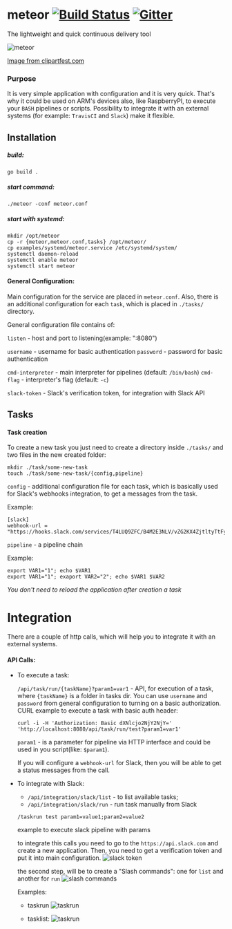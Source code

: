 # meteor [![Build Status](https://travis-ci.org/incu6us/meteor.svg)](https://travis-ci.org/incu6us/meteor) [![Gitter](https://badges.gitter.im/Join%20Chat.svg)](https://gitter.im/meteor-cd/Lobby?utm_source=badge&utm_medium=badge&utm_campaign=pr-badge)

The lightweight and quick continuous delivery tool 

![meteor](https://raw.githubusercontent.com/incu6us/meteor/master/examples/images/meteor.png)

[Image from clipartfest.com](https://img.clipartfest.com/faa6398d9fac10f8ad4a565532e62af4_fireball-20clipart-clipart-comet-clipart-gif_1600-1200.svg)

### Purpose
It is very simple application with configuration and it is very quick. That's why it could be used on ARM's devices also, like RaspberryPI, to execute your `BASH` pipelines or scripts. Possibility to integrate it with an external systems (for example: `TravisCI` and `Slack`) make it flexible. 

## Installation
##### build:
```
go build .
```

##### start command:
```
./meteor -conf meteor.conf
```

##### start with *systemd*:

```
mkdir /opt/meteor
cp -r {meteor,meteor.conf,tasks} /opt/meteor/
cp examples/systemd/meteor.service /etc/systemd/system/
systemctl daemon-reload
systemctl enable meteor
systemctl start meteor
```

#### General Configuration:
Main configuration for the service are placed in `meteor.conf`. Also, there is an additional configuration for each `task`, which is placed in `./tasks/` directory.  

General configuration file contains of:

`listen` - host and port to listening(example: ":8080")

`username` - username for basic authentication
`password` - password for basic authentication

`cmd-interpreter` - main interpreter for pipelines (default: `/bin/bash`)
`cmd-flag` - interpreter's flag (default: `-c`)

`slack-token` - Slack's verification token, for integration with Slack API

## Tasks
#### Task creation
To create a new task you just need to create a directory inside `./tasks/` and two files in the new created folder:
 
 ```
 mkdir ./task/some-new-task
 touch ./task/some-new-task/{config,pipeline}
 ```

`config` - additional configuration file for each task, which is basically used for Slack's webhooks integration, to get a messages from the task. 

Example:
```
[slack]
webhook-url = "https://hooks.slack.com/services/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"
```

`pipeline` - a pipeline chain

Example:
```
export VAR1="1"; echo $VAR1
export VAR1="1"; exaport VAR2="2"; echo $VAR1 $VAR2
```

*You don't need to reload the application after creation a task*

# Integration
There are a couple of http calls, which will help you to integrate it with an external systems.

#### API Calls:
- To execute a task:

    `/api/task/run/{taskName}?param1=var1` - API, for execution of a task, where `{taskName}` is a folder in tasks dir.
    You can use `username` and `password` from general configuration to turning on a basic authorization. 
    CURL example to execute a task with basic auth header:

    ```
    curl -i -H 'Authorization: Basic dXNlcjo2NjY2NjY=' 'http://localhost:8080/api/task/run/test?param1=var1'
    ```
    `param1` - is a parameter for pipeline via HTTP interface and could be used in you script(like: `$param1`).
    
    If you will configure a `webhook-url` for Slack, then you will be able to get a status messages from the call.

- To integrate with Slack:

    - `/api/integration/slack/list` - to list available tasks;
    - `/api/integration/slack/run`  - run task manually from Slack
    
  ```
  /taskrun test param1=value1;param2=value2
  ```
  example to execute slack pipeline with params
  
  to integrate this calls you need to go to the `https://api.slack.com` and create a new application. Then, you need to get a verification token and put it into main configuration.
  ![slack token](https://raw.githubusercontent.com/incu6us/meteor/master/examples/images/slack_token.png)

  the second step, will be to create a "Slash commands": one for `list` and another for `run`
  ![slash commands](https://raw.githubusercontent.com/incu6us/meteor/master/examples/images/slash_commands.png)
  
  Examples:
  - taskrun
  ![taskrun](https://raw.githubusercontent.com/incu6us/meteor/master/examples/images/taskrun.png)
  
  - tasklist:
  ![taskrun](https://raw.githubusercontent.com/incu6us/meteor/master/examples/images/tasklist.png)
